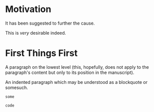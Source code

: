 <title>A Proposal</title>
<h1>Motivation</h1>
<p>It has been suggested to further the cause.</p>
<p>This is <i>very</i> desirable indeed.</p>

# First Things First

A paragraph on the lowest level
(this, hopefully, does not apply to the paragraph's content
but only to its position in the manuscript).

  An indented paragraph
  which may be understood
  as a blockquote or somesuch.

```
some

code
```

